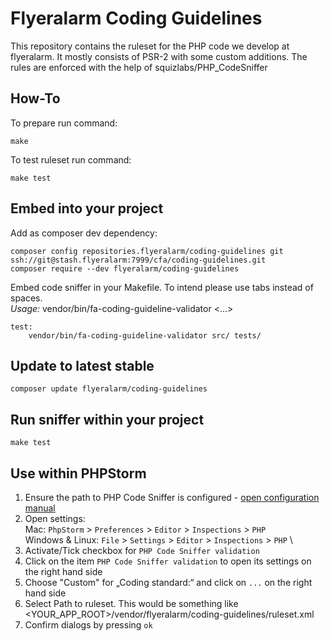 # Flyeralarm Coding Guidelines


This repository contains the ruleset for the PHP code we develop at flyeralarm. 
It mostly consists of PSR-2 with some custom additions. The rules are enforced with the help of squizlabs/PHP_CodeSniffer


How-To
------
To prepare run command:
```
make
```

To test ruleset run command:
```
make test
```


Embed into your project
------------------------

Add as composer dev dependency:
```
composer config repositories.flyeralarm/coding-guidelines git ssh://git@stash.flyeralarm:7999/cfa/coding-guidelines.git
composer require --dev flyeralarm/coding-guidelines
```

Embed code sniffer in your Makefile. To intend please use tabs instead of spaces. \
_Usage:_ vendor/bin/fa-coding-guideline-validator <folder-to-test-one> <folder-to-test-two> <...>
```
test:
	vendor/bin/fa-coding-guideline-validator src/ tests/
```


Update to latest stable
-----------------------

```
composer update flyeralarm/coding-guidelines
```


Run sniffer within your project
-------------------------------
```
make test
```


Use within PHPStorm
-------------------
1) Ensure the path to PHP Code Sniffer is configured - [open configuration manual](https://confluence.jetbrains.com/display/PhpStorm/PHP+Code+Sniffer+in+PhpStorm#PHPCodeSnifferinPhpStorm-1.1.SpecifyingthepathtoPHPCodeSniffer) 
2) Open settings: \
   Mac: `PhpStorm` > `Preferences` > `Editor` > `Inspections` > `PHP` \
   Windows & Linux: `File` > `Settings` > `Editor` > `Inspections` > `PHP` \
3) Activate/Tick checkbox for `PHP Code Sniffer validation`
4) Click on the item `PHP Code Sniffer validation` to open its settings on the right hand side
5) Choose "Custom" for „Coding standard:“ and click on `...` on the right hand side
6) Select Path to ruleset. This would be something like <YOUR_APP_ROOT>/vendor/flyeralarm/coding-guidelines/ruleset.xml
7) Confirm dialogs by pressing `ok`
